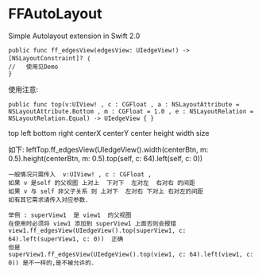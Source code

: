 # FFAutoLayout
Simple Autolayout extension in Swift 2.0

    public func ff_edgesView(edgesView: UIedgeView!) -> [NSLayoutConstraint]? ｛  
    //   使用见Demo 
    }

使用注意: 

    public func top(v:UIView! , c : CGFloat , a : NSLayoutAttribute = NSLayoutAttribute.Bottom , m : CGFloat = 1.0 , e : NSLayoutRelation = NSLayoutRelation.Equal) -> UIedgeView { }

   top  left bottom  right  centerX  centerY  center  height  width  size 

如下:
    leftTop.ff_edgesView(UIedgeView().width(centerBtn, m: 0.5).height(centerBtn, m: 0.5).top(self, c: 64).left(self, c: 0))

    一般情况只需传入  v:UIView! , c : CGFloat , 
    如果 v 是self 的父视图 上对上  下对下  左对左  右对右 的间距
    如果 v 与 self 非父子关系 则 上对下  左对右 下对上 右对左的间距
    如有其它需求请传入对应参数.

    举例 : superView1  是 view1  的父视图
    在使用时必须将 view1 添加到 superView1 上面否则会报错
    view1.ff_edgesView(UIedgeView().top(superView1, c: 64).left(superView1, c: 0))  正确
    但是 
    superView1.ff_edgesView(UIedgeView().top(view1, c: 64).left(view1, c: 0)) 是不一样的,是不被允许的.

